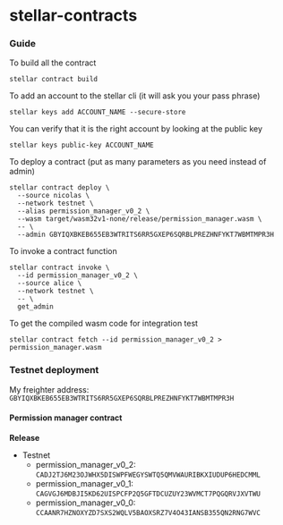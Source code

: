 # stellar-contracts

### Guide

To build all the contract
```
stellar contract build
```

To add an account to the stellar cli (it will ask you your pass phrase)
```
stellar keys add ACCOUNT_NAME --secure-store
```

You can verify that it is the right account by looking at the public key
```
stellar keys public-key ACCOUNT_NAME
```

To deploy a contract (put as many parameters as you need instead of admin)
```
stellar contract deploy \
  --source nicolas \
  --network testnet \
  --alias permission_manager_v0_2 \
  --wasm target/wasm32v1-none/release/permission_manager.wasm \
  -- \
  --admin GBYIQXBKEB655EB3WTRITS6RR5GXEP6SQRBLPREZHNFYKT7WBMTMPR3H
```

To invoke a contract function
```
stellar contract invoke \
  --id permission_manager_v0_2 \
  --source alice \
  --network testnet \
  -- \
  get_admin
```

To get the compiled wasm code for integration test
```
stellar contract fetch --id permission_manager_v0_2 > permission_manager.wasm
```

### Testnet deployment

My freighter address: `GBYIQXBKEB655EB3WTRITS6RR5GXEP6SQRBLPREZHNFYKT7WBMTMPR3H`

#### Permission manager contract

**Release**

- Testnet
    - permission_manager_v0_2: `CADJ2TJ6M23OJWHX5DISWPFWEGYSWTQ5QMVWAURIBKXIUDUP6HEDCMML`
    - permission_manager_v0_1: `CAGVGJ6MDBJI5KD62UISPCFP2Q5GFTDCUZUY23WVMCT7PQGQRVJXVTWU`
    - permission_manager_v0_0: `CCAANR7HZNOXYZD7SXS2WQLV5BAOXSRZ7V4O43IANSB355QN2RNG7WVC`
